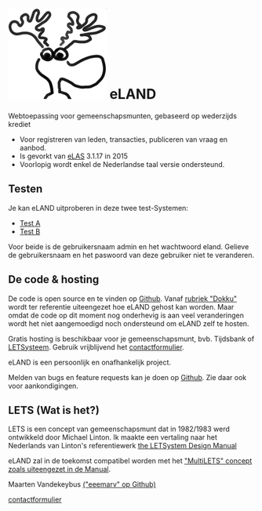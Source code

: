 # ![eLAND](img/eland-w200.png) eLAND

Webtoepassing voor gemeenschapsmunten, gebaseerd op wederzijds krediet

* Voor registreren van leden, transacties, publiceren van vraag en aanbod.
* Is gevorkt van [eLAS](http://www.elasproject.org) 3.1.17 in 2015
* Voorlopig wordt enkel de Nederlandse taal versie ondersteund.

## Testen

Je kan eLAND uitproberen in deze twee test-Systemen:

* [Test A](http://a.letsa.net)
* [Test B](http://b.letsa.net)

Voor beide is de gebruikersnaam admin en het wachtwoord eland.
Gelieve de gebruikersnaam en het paswoord van deze gebruiker niet te veranderen.

## De code & hosting

De code is open source en te vinden op [Github](https://github.com/eeemarv/eland).
Vanaf [rubriek "Dokku"](dokku.md) wordt ter referentie uiteengezet hoe eLAND gehost kan worden. Maar omdat de code op dit moment nog onderhevig is aan veel veranderingen wordt het niet aangemoedigd noch ondersteund om eLAND zelf te hosten.

Gratis hosting is beschikbaar voor je gemeenschapsmunt, bvb. Tijdsbank of [LETSysteem](https://manual.letsa.net/nl/1.3.html). Gebruik vrijblijvend het [contactformulier](http://hosting.letsa.net).

eLAND is een persoonlijk en onafhankelijk project.

Melden van bugs en feature requests kan je doen op [Github](https://github.com/eeemarv/eland/issues). Zie daar ook voor aankondigingen.

## LETS (Wat is het?)

LETS is een concept van gemeenschapsmunt dat in 1982/1983 werd ontwikkeld door Michael Linton. Ik maakte een vertaling naar het Nederlands van Linton's referentiewerk [the LETSystem Design Manual](https://manual.letsa.net/nl/1.3.html)

eLAND zal in de toekomst compatibel worden met het ["MultiLETS" concept zoals uiteengezet in de Manual](http://manual.letsa.net/nl/2.2.html).

Maarten Vandekeybus [("eeemarv" op Github)](https://github.com/eeemarv)

[contactformulier](http://hosting.letsa.net)

